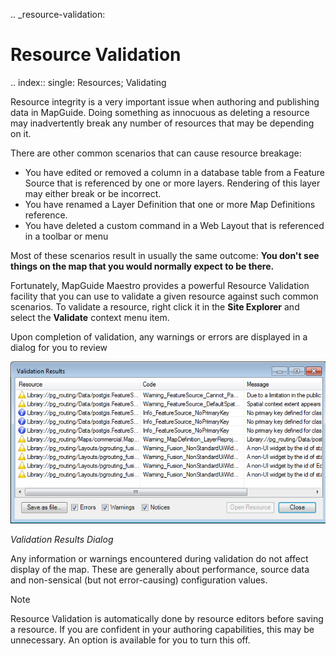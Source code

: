 .. _resource-validation:

# Resource Validation

.. index::
    single: Resources; Validating
    
Resource integrity is a very important issue when authoring and publishing data in MapGuide. Doing
something as innocuous as deleting a resource may inadvertently break any number of resources that 
may be depending on it.  

There are other common scenarios that can cause resource breakage:

 * You have edited or removed a column in a database table from a Feature Source that is referenced by one or more layers. Rendering of this layer may either break or be incorrect.
 * You have renamed a Layer Definition that one or more Map Definitions reference.
 * You have deleted a custom command in a Web Layout that is referenced in a toolbar or menu

Most of these scenarios result in usually the same outcome: **You don't see things on the map that you would normally expect to be there.**

Fortunately, MapGuide Maestro provides a powerful Resource Validation facility that you can use to validate a given
resource against such common scenarios. To validate a resource, right click it in the **Site Explorer** and select
the **Validate** context menu item.

Upon completion of validation, any warnings or errors are displayed in a dialog for you to review

![](../images/validation_results.png)

 *Validation Results Dialog*

Any information or warnings encountered during validation do not affect display of the map. These are generally about performance, source data and
non-sensical (but not error-causing) configuration values.

> [!NOTE]
> Resource Validation is automatically done by resource editors before saving a resource. If you are confident
> in your authoring capabilities, this may be unnecessary. An option is available for you to turn this off.
